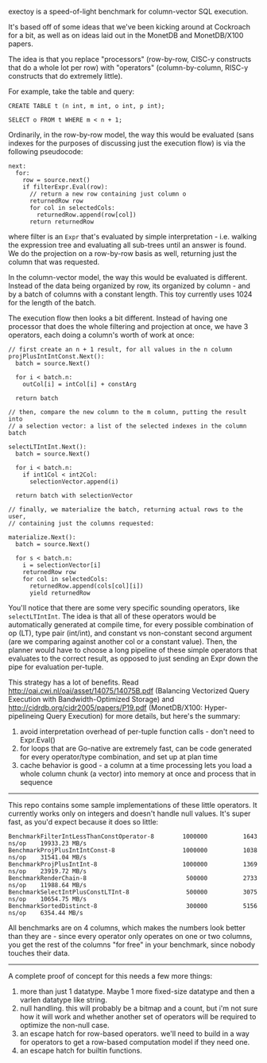 exectoy is a speed-of-light benchmark for column-vector SQL execution.

It's based off of some ideas that we've been kicking around at Cockroach for a
bit, as well as on ideas laid out in the MonetDB and MonetDB/X100 papers.

The idea is that you replace "processors" (row-by-row, CISC-y constructs that
do a whole lot per row) with "operators" (column-by-column, RISC-y constructs
that do extremely little).

For example, take the table and query:

```
CREATE TABLE t (n int, m int, o int, p int);

SELECT o FROM t WHERE m < n + 1;
```

Ordinarily, in the row-by-row model, the way this would be evaluated (sans
indexes for the purposes of discussing just the execution flow) is via the
following pseudocode:

```
next:
  for:
    row = source.next()
    if filterExpr.Eval(row):
      // return a new row containing just column o
      returnedRow row
      for col in selectedCols:
        returnedRow.append(row[col])
      return returnedRow
```

where filter is an `Expr` that's evaluated by simple interpretation - i.e.
walking the expression tree and evaluating all sub-trees until an answer is
found. We do the projection on a row-by-row basis as well, returning just the
column that was requested.


In the column-vector model, the way this would be evaluated is different.
Instead of the data being organized by row, its organized by column - and by
a batch of columns with a constant length. This toy currently uses 1024 for
the length of the batch.

The execution flow then looks a bit different. Instead of having one processor
that does the whole filtering and projection at once, we have 3 operators, each
doing a column's worth of work at once:

```
// first create an n + 1 result, for all values in the n column
projPlusIntIntConst.Next():
  batch = source.Next()

  for i < batch.n:
    outCol[i] = intCol[i] + constArg

  return batch

// then, compare the new column to the m column, putting the result into
// a selection vector: a list of the selected indexes in the column batch

selectLTIntInt.Next():
  batch = source.Next()

  for i < batch.n:
    if int1Col < int2Col:
      selectionVector.append(i)

  return batch with selectionVector

// finally, we materialize the batch, returning actual rows to the user,
// containing just the columns requested:

materialize.Next():
  batch = source.Next()

  for s < batch.n:
    i = selectionVector[i]
    returnedRow row
    for col in selectedCols:
      returnedRow.append(cols[col][i])
      yield returnedRow
```

You'll notice that there are some very specific sounding operators, like
`selectLTIntInt`. The idea is that all of these operators would be automatically
generated at compile time, for every possible combination of op (LT), type
pair (int/int), and constant vs non-constant second argument (are we comparing
against another col or a constant value). Then, the planner would have to
choose a long pipeline of these simple operators that evaluates to the correct
result, as opposed to just sending an Expr down the pipe for evaluation
per-tuple.

This strategy has a lot of benefits. Read
http://oai.cwi.nl/oai/asset/14075/14075B.pdf (Balancing Vectorized Query
Execution with Bandwidth-Optimized Storage) and
http://cidrdb.org/cidr2005/papers/P19.pdf (MonetDB/X100: Hyper-pipelineing
Query Execution) for more details, but here's the summary:

1. avoid interpretation overhead of per-tuple function calls - don't need to
   Expr.Eval()
2. for loops that are Go-native are extremely fast, can be code generated for
   every operator/type combination, and set up at plan time
3. cache behavior is good - a column at a time processing lets you load a whole
   column chunk (a vector) into memory at once and process that in sequence



----

This repo contains some sample implementations of these little operators. It
currently works only on integers and doesn't handle null values. It's super
fast, as you'd expect because it does so little:


```
BenchmarkFilterIntLessThanConstOperator-8   	 1000000	      1643 ns/op	19933.23 MB/s
BenchmarkProjPlusIntIntConst-8              	 1000000	      1038 ns/op	31541.04 MB/s
BenchmarkProjPlusIntInt-8                   	 1000000	      1369 ns/op	23919.72 MB/s
BenchmarkRenderChain-8                      	  500000	      2733 ns/op	11988.64 MB/s
BenchmarkSelectIntPlusConstLTInt-8          	  500000	      3075 ns/op	10654.75 MB/s
BenchmarkSortedDistinct-8                   	  300000	      5156 ns/op	6354.44 MB/s
```

All benchmarks are on 4 columns, which makes the numbers look better than they
are - since every operator only operates on one or two columns, you get the
rest of the columns "for free" in your benchmark, since nobody touches their
data.

----

A complete proof of concept for this needs a few more things:

1. more than just 1 datatype. Maybe 1 more fixed-size datatype and then a
   varlen datatype like string.
2. null handling. this will probably be a bitmap and a count, but i'm not sure
   how it will work and whether another set of operators will be required to
   optimize the non-null case.
3. an escape hatch for row-based operators. we'll need to build in a way for
   operators to get a row-based computation model if they need one.
4. an escape hatch for builtin functions.
